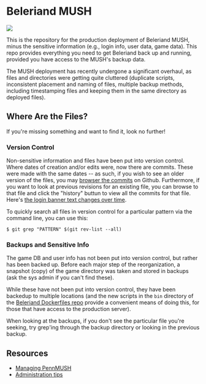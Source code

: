 # Beleriand MUSH

[![][logo]][logo]

This is the repository for the production deployment of Beleriand MUSH, minus
the sensitive information (e.g., login info, user data, game data). This repo
provides everything you need to get Beleriand back up and running, provided you
have access to the MUSH's backup data.

The MUSH deployment has recently undergone a significant overhaul, as files and
directories were getting quite cluttered (duplicate scripts, inconsistent 
placement and naming of files, multiple backup methods, including timestamping 
files and keeping them in the same directory as deployed files).


## Where Are the Files?

If you're missing something and want to find it, look no further!


### Version Control

Non-sensitive information and files have been put into version control. Where
dates of creation and/or edits were, now there are commits. These were made 
with the same dates -- as such, if you wish to see an older version of the 
files, you may [browser the commits][commits] on Github. Furthermore,
if you want to look at previous revisions for an existing file, you can 
browse to that file and click the "history" buttun to view all the commits for
that file. Here's [the login banner text changes over time][banner-changes].

To quickly search all files in version control for a particular pattern via
the command line, you can use this:

```
$ git grep "PATTERN" $(git rev-list --all)
```

### Backups and Sensitive Info

The game DB and user info has not been put into version control, but rather 
has been backed up. Before each major step of the reorganization, a snapshot 
(copy) of the game directory was taken and stored in backups (ask the sys 
admin if you can't find these). 

While these have not been put into version control, they have been backedup
to multiple locations (and the new scripts in the `bin` directory of the
[Beleriand Dockerfiles repo][docker-repo] provide a convenient means of 
doing this, for those that have access to the production server).

When looking at the backups, if you don't see the particular file you're
seeking, try grep'ing through the backup directory or looking in the 
previous backup.


## Resources

* [Managing PennMUSH](http://community.pennmush.org/node/180)
* [Administration tips](http://community.pennmush.org/node/535)


<!-- Named page links below: /-->

[logo]: https://avatars1.githubusercontent.com/u/36963686
[docker-repo]: https://github.com/beleriand-mush/docker
[commits]: https://github.com/beleriand-mush/deployment/commits/master
[banner-changes]: https://github.com/beleriand-mush/deployment/commits/master/game/txt/connect.txt
